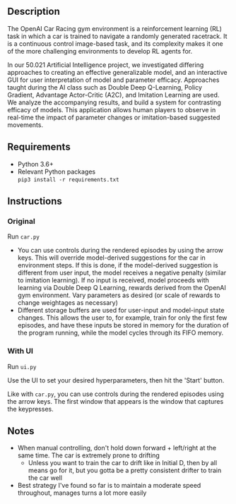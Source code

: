 ## Description
The OpenAI Car Racing gym environment is a reinforcement learning (RL) task in which a car is trained to navigate a randomly generated racetrack. It is a continuous control image-based task, and its complexity makes it one of the more challenging environments to develop RL agents for.

In our 50.021 Artificial Intelligence project, we investigated differing approaches to creating an effective generalizable model, and an interactive GUI for user interpretation of model and parameter efficacy. Approaches taught during the AI class such as Double Deep Q-Learning, Policy Gradient, Advantage Actor-Critic (A2C), and Imitation Learning are used. We analyze the accompanying results, and build a system for contrasting efficacy of models. This application allows human players to observe in real-time the impact of parameter changes or imitation-based suggested movements.

## Requirements
* Python 3.6+
* Relevant Python packages  
  `pip3 install -r requirements.txt`

## Instructions
### Original
Run `car.py`

- You can use controls during the rendered episodes by using the arrow keys. This will override model-derived suggestions for the car in environment steps. If this is done, if the model-derived suggestion is different from user input, the model receives a negative penalty (similar to imitation learning). If no input is received, model proceeds with learning via Double Deep Q Learning, rewards derived from the OpenAI gym environment. Vary parameters as desired (or scale of rewards to change weightages as necessary)
- Different storage buffers are used for user-input and model-input state changes. This allows the user to, for example, train for only the first few episodes, and have these inputs be stored in memory for the duration of the program running, while the model cycles through its FIFO memory.

### With UI
Run `ui.py`  

Use the UI to set your desired hyperparameters, then hit the 'Start' button.

Like with `car.py`, you can use controls during the rendered episodes using the arrow keys. The first window that appears is the window that captures the keypresses.

## Notes
- When manual controlling, don't hold down forward + left/right at the same time. The car is extremely prone to drifting
  - Unless you want to train the car to drift like in Initial D, then by all means go for it, but you gotta be a pretty consistent drifter to train the car well
- Best strategy I've found so far is to maintain a moderate speed throughout, manages turns a lot more easily
